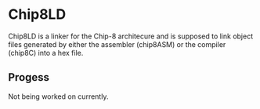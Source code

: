 # Chip8LD
Chip8LD is a linker for the Chip-8 architecure and is supposed to link object files generated by either the assembler (chip8ASM) or the compiler (chip8C) into a hex file.

## Progess
Not being worked on currently.
